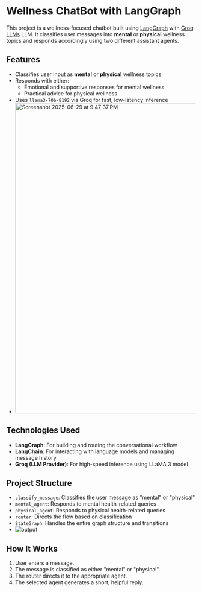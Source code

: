 # Wellness ChatBot with LangGraph

This project is a wellness-focused chatbot built using [LangGraph](https://docs.langgraph.dev/) with [Groq LLMs](https://console.groq.com/) LLM. It classifies user messages into **mental** or **physical** wellness topics and responds accordingly using two different assistant agents.

## Features

- Classifies user input as **mental** or **physical** wellness topics
- Responds with either:
  - Emotional and supportive responses for mental wellness
  - Practical advice for physical wellness
- Uses `llama3-70b-8192` via Groq for fast, low-latency inference
- <img width="823" alt="Screenshot 2025-06-29 at 9 47 37 PM" src="https://github.com/user-attachments/assets/0a726c8e-452c-433e-a919-e971d3704d62" />


## Technologies Used

- **LangGraph**: For building and routing the conversational workflow
- **LangChain**: For interacting with language models and managing message history
- **Groq (LLM Provider)**: For high-speed inference using LLaMA 3 model

## Project Structure

- `classify_message`: Classifies the user message as "mental" or "physical"
- `mental_agent`: Responds to mental health-related queries
- `physical_agent`: Responds to physical health-related queries
- `router`: Directs the flow based on classification
- `StateGraph`: Handles the entire graph structure and transitions
- ![output](https://github.com/user-attachments/assets/29c2893b-82a4-4ffd-b2b8-3b676e70bd81)


## How It Works

1. User enters a message.
2. The message is classified as either "mental" or "physical".
3. The router directs it to the appropriate agent.
4. The selected agent generates a short, helpful reply.

